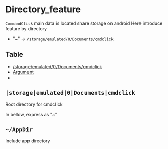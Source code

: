 # Directory_feature

`CommandClick` main data is located share storage on android
Here introduce feature by directory 

- "~" -> `/storage/emulated/0/Documents/cmdclick`


Table
-----------------
* [/storage/emulated/0/Documents/cmdclick](#|storage|emulated|0|documents|cmdclick)
* [Argument](#argument)
* 

## `|storage|emulated|0|Documents|cmdclick`

Root directory for cmdclick

In bellow, express as "~"


## `~/AppDir`

Include app directory




